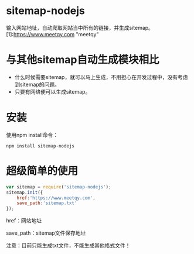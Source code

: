 # sitemap-nodejs
输入网站地址，自动爬取网站当中所有的链接，并生成sitemap。
[1]:https://www.meetqy.com "meetqy"

# 与其他sitemap自动生成模块相比
* 什么时候需要sitemap，就可以马上生成，不用担心在开发过程中，没有考虑到sitemap的问题。
* 只要有网络便可以生成sitemap。

# 安装
使用npm install命令：
```hash
npm install sitemap-nodejs
```
# 超级简单的使用
```javascript 
var sitemap = require('sitemap-nodejs');
sitemap.init({
	href:'https://www.meetqy.com',
	save_path:'sitemap.txt'
});
```
href：网站地址

save_path：sitemap文件保存地址

注意：目前只能生成txt文件，不能生成其他格式文件！
